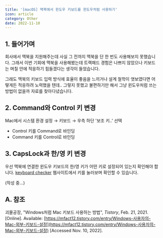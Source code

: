 ```yaml
---
title: '[macOS] 맥북에서 윈도우 키보드를 윈도우처럼 사용하기'
icon: article
category: Other
date: 2022-11-10
---
```


## 1. 들어가며

회사에서 맥북을 지원해주는데 사실 그 전까지 맥북을 단 한 번도 사용해보지 못했습니다. 그래서 이번 기회에 맥북을 사용해봤는데 트랙패드 경험은 나쁘지 않았으나 키보드는 며칠 안에 적응하기 힘들겠다는 생각이 들었습니다.

그래도 맥북의 키보드 입력 방식에 효율이 좋음을 느끼거나 설계 철학이 엿보였다면 어떻게든 적응하려 노력했을 텐데.. 그렇지 못했고 불편하기만 해서 그냥 윈도우처럼 쓰는 방법이 없을까 자료를 찾아다녔습니다.

## 2. Command와 Control 키 변경
Mac에서 시스템 환경 설정 → 키보드 → 우측 하단 '보조 키..' 선택

- Control 키를 Command로 바인딩
- Command 키를 Control로 바인딩

## 3. CapsLock과 한/영 키 변경
우선 맥북에 연결한 윈도우 키보드의 한/영 키가 어떤 키로 설정되어 있는지 확인해야 합니다. [keyboard checker](https://keyboardchecker.com/) 웹사이트에서 키를 눌러보며 확인할 수 있습니다.

(작성 중...)

## A. 참조
괴물공장, "Windows처럼 Mac 키보드 사용하는 방법", *Tistory*, Feb. 21, 2021. [Online]. Available: [https://mfact12.tistory.com/entry/Windows-사용자의-Mac-외부-키보드-설정](https://mfact12.tistory.com/entry/Windows-사용자의-Mac-외부-키보드-설정) [Accessed Nov. 10, 2022].

